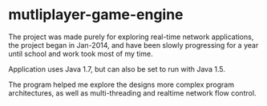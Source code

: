 # mutliplayer-game-engine


The project was made purely for exploring real-time network applications, the project began in Jan-2014, and have been slowly progressing for a year until school and work took most of my time.

Application uses Java 1.7, but can also be set to run with Java 1.5.

The program helped me explore the designs more complex program architectures, as well as multi-threading and realtime network flow control.
